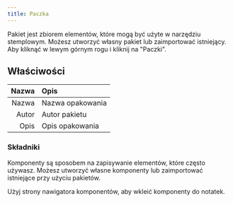 ```yaml
---
title: Paczka
---
```


Pakiet jest zbiorem elementów, które mogą być użyte w narzędziu stemplowym. Możesz utworzyć własny pakiet lub zaimportować istniejący. Aby kliknąć w lewym górnym rogu i kliknij na "Paczki".

## Właściwości

| Nazwa | Opis             |
| ----: | :--------------- |
| Nazwa | Nazwa opakowania |
| Autor | Autor pakietu    |
|  Opis | Opis opakowania  |

### Składniki

Komponenty są sposobem na zapisywanie elementów, które często używasz. Możesz utworzyć własne komponenty lub zaimportować istniejące przy użyciu pakietów.

Użyj strony nawigatora komponentów, aby wkleić komponenty do notatek.
